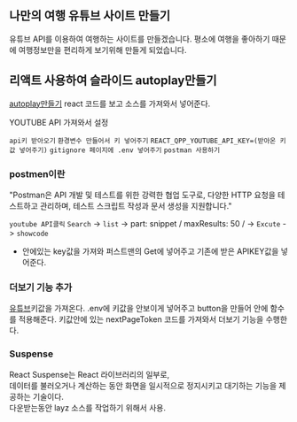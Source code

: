 ## 나만의 여행 유튜브 사이트 만들기
유튜브 API를 이용하여 여행하는 사이트를 만들겠습니다.
평소에 여행을 좋아하기 때문에 여행정보만을 편리하게 보기위해 만들게 되었습니다.

## 리액트 사용하여 슬라이드 autoplay만들기
[autoplay만들기](https://swiperjs.com/demos#autoplay)
react 코드를 보고 소스를 가져와서 넣어준다.


YOUTUBE API 가져와서 설정

`api키 받아오기`
`환경변수 만들어서 키 넣어주기`
`REACT_QPP_YOUTUBE_API_KEY=(받아온 키값 넣어주기)`
`gitignore 페이지에 .env 넣어주기`
`postman 사용하기`

### postmen이란
"Postman은 API 개발 및 테스트를 위한 강력한 협업 도구로, 다양한 HTTP 요청을 테스트하고 관리하며, 테스트 스크립트 작성과 문서 생성을 지원합니다."

`youtube API클릭`
`Search` -> `list` -> part: snippet / maxResults: 50 / -> `Excute` -> `showcode` 
- 안에있는 key값을 가져와 퍼스트맨의 Get에 넣어주고 기존에 받은 APIKEY값을 넣어준다.

### 더보기 기능 추가

[유튜브](https://rapidapi.com/Glavier/api/youtube-v311/)키값을 가져온다.
.env에 키값을 안보이게 넣어주고  button을 만들어 안에 함수를 적용해준다.
키값안에 있는 nextPageToken 코드를 가져와서 더보기 기능을 수행한다.


### Suspense
React Suspense는 React 라이브러리의 일부로,   
데이터를 불러오거나 계산하는 동안 화면을 일시적으로 정지시키고 대기하는 기능을 제공하는 기술이다.   
다운받는동안 layz 소스를 작업하기 위해서 사용.   
